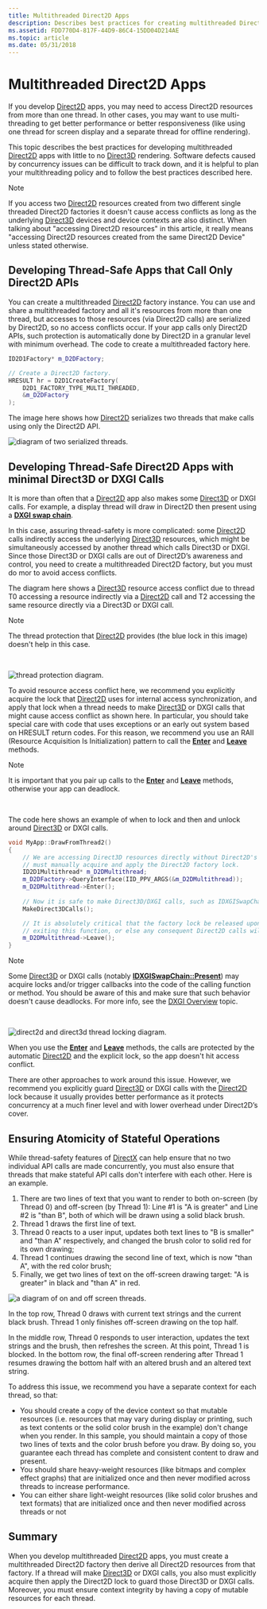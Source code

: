 ```yaml
---
title: Multithreaded Direct2D Apps
description: Describes best practices for creating multithreaded Direct2D apps.
ms.assetid: FDD770D4-817F-44D9-86C4-15DD04D214AE
ms.topic: article
ms.date: 05/31/2018
---
```


# Multithreaded Direct2D Apps

If you develop [Direct2D](./direct2d-portal.md) apps, you may need to access Direct2D resources from more than one thread. In other cases, you may want to use multi-threading to get better performance or better responsiveness (like using one thread for screen display and a separate thread for offline rendering).

This topic describes the best practices for developing multithreaded [Direct2D](./direct2d-portal.md) apps with little to no [Direct3D](/windows/desktop/direct3d11/atoc-dx-graphics-direct3d-11) rendering. Software defects caused by concurrency issues can be difficult to track down, and it is helpful to plan your multithreading policy and to follow the best practices described here.

> [!Note]  
> If you access two [Direct2D](./direct2d-portal.md) resources created from two different single threaded Direct2D factories it doesn't cause access conflicts as long as the underlying [Direct3D](/windows/desktop/direct3d11/atoc-dx-graphics-direct3d-11) devices and device contexts are also distinct. When talking about "accessing Direct2D resources" in this article, it really means "accessing Direct2D resources created from the same Direct2D Device" unless stated otherwise.

## Developing Thread-Safe Apps that Call Only Direct2D APIs

You can create a multithreaded [Direct2D](./direct2d-portal.md) factory instance. You can use and share a multithreaded factory and all it's resources from more than one thread, but accesses to those resources (via Direct2D calls) are serialized by Direct2D, so no access conflicts occur. If your app calls only Direct2D APIs, such protection is automatically done by Direct2D in a granular level with minimum overhead. The code to create a multithreaded factory here.

```cpp
ID2D1Factory* m_D2DFactory;

// Create a Direct2D factory.
HRESULT hr = D2D1CreateFactory(
    D2D1_FACTORY_TYPE_MULTI_THREADED,
    &m_D2DFactory
);
```

The image here shows how [Direct2D](./direct2d-portal.md) serializes two threads that make calls using only the Direct2D API.

![diagram of two serialized threads.](images/multi-thread.png)

## Developing Thread-Safe Direct2D Apps with minimal Direct3D or DXGI Calls

It is more than often that a [Direct2D](./direct2d-portal.md) app also makes some [Direct3D](/windows/desktop/direct3d11/atoc-dx-graphics-direct3d-11) or DXGI calls. For example, a display thread will draw in Direct2D then present using a [**DXGI swap chain**](/windows/desktop/api/dxgi/nn-dxgi-idxgiswapchain).

In this case, assuring thread-safety is more complicated: some [Direct2D](./direct2d-portal.md) calls indirectly access the underlying [Direct3D](/windows/desktop/direct3d11/atoc-dx-graphics-direct3d-11) resources, which might be simultaneously accessed by another thread which calls Direct3D or DXGI. Since those Direct3D or DXGI calls are out of Direct2D’s awareness and control, you need to create a multithreaded Direct2D factory, but you must do mor to avoid access conflicts.

The diagram here shows a [Direct3D](/windows/desktop/direct3d11/atoc-dx-graphics-direct3d-11) resource access conflict due to thread T0 accessing a resource indirectly via a [Direct2D](./direct2d-portal.md) call and T2 accessing the same resource directly via a Direct3D or DXGI call.

> [!Note]  
> The thread protection that [Direct2D](./direct2d-portal.md) provides (the blue lock in this image) doesn't help in this case.

 

![thread protection diagram.](images/multi-thread2.png)

To avoid resource access conflict here, we recommend you explicitly acquire the lock that [Direct2D](./direct2d-portal.md) uses for internal access synchronization, and apply that lock when a thread needs to make [Direct3D](/windows/desktop/direct3d11/atoc-dx-graphics-direct3d-11) or DXGI calls that might cause access conflict as shown here. In particular, you should take special care with code that uses exceptions or an early out system based on HRESULT return codes. For this reason, we recommend you use an RAII (Resource Acquisition Is Initialization) pattern to call the [**Enter**](/windows/win32/api/d2d1_1/nf-d2d1_1-id2d1multithread-enter) and [**Leave**](/windows/win32/api/d2d1_1/nf-d2d1_1-id2d1multithread-leave) methods.

> [!Note]  
> It is important that you pair up calls to the [**Enter**](/windows/win32/api/d2d1_1/nf-d2d1_1-id2d1multithread-enter) and [**Leave**](/windows/win32/api/d2d1_1/nf-d2d1_1-id2d1multithread-leave) methods, otherwise your app can deadlock.

 

The code here shows an example of when to lock and then and unlock around [Direct3D](/windows/desktop/direct3d11/atoc-dx-graphics-direct3d-11) or DXGI calls.


```C++
void MyApp::DrawFromThread2()
{
    // We are accessing Direct3D resources directly without Direct2D's knowledge, so we
    // must manually acquire and apply the Direct2D factory lock.
    ID2D1Multithread* m_D2DMultithread;
    m_D2DFactory->QueryInterface(IID_PPV_ARGS(&m_D2DMultithread));
    m_D2DMultithread->Enter();
    
    // Now it is safe to make Direct3D/DXGI calls, such as IDXGISwapChain::Present
    MakeDirect3DCalls();

    // It is absolutely critical that the factory lock be released upon
    // exiting this function, or else any consequent Direct2D calls will be blocked.
    m_D2DMultithread->Leave();
}
```



> [!Note]  
> Some [Direct3D](/windows/desktop/direct3d11/atoc-dx-graphics-direct3d-11) or DXGI calls (notably [**IDXGISwapChain::Present**](/windows/desktop/api/dxgi/nf-dxgi-idxgiswapchain-present)) may acquire locks and/or trigger callbacks into the code of the calling function or method. You should be aware of this and make sure that such behavior doesn't cause deadlocks. For more info, see the [DXGI Overview](/windows/desktop/direct3ddxgi/d3d10-graphics-programming-guide-dxgi) topic.

 

![direct2d and direct3d thread locking diagram.](images/multi-thread3.png)

When you use the [**Enter**](/windows/win32/api/d2d1_1/nf-d2d1_1-id2d1multithread-enter) and [**Leave**](/windows/win32/api/d2d1_1/nf-d2d1_1-id2d1multithread-leave) methods, the calls are protected by the automatic [Direct2D](./direct2d-portal.md) and the explicit lock, so the app doesn't hit access conflict.

There are other approaches to work around this issue. However, we recommend you explicitly guard [Direct3D](/windows/desktop/direct3d11/atoc-dx-graphics-direct3d-11) or DXGI calls with the [Direct2D](./direct2d-portal.md) lock because it usually provides better performance as it protects concurrency at a much finer level and with lower overhead under Direct2D’s cover.

## Ensuring Atomicity of Stateful Operations

While thread-safety features of [DirectX](/previous-versions//ee663301(v=vs.85)) can help ensure that no two individual API calls are made concurrently, you must also ensure that threads that make stateful API calls don't interfere with each other. Here is an example.

1.  There are two lines of text that you want to render to both on-screen (by Thread 0) and off-screen (by Thread 1): Line \#1 is "A is greater" and Line \#2 is "than B", both of which will be drawn using a solid black brush.
2.  Thread 1 draws the first line of text.
3.  Thread 0 reacts to a user input, updates both text lines to "B is smaller" and "than A" respectively, and changed the brush color to solid red for its own drawing;
4.  Thread 1 continues drawing the second line of text, which is now "than A", with the red color brush;
5.  Finally, we get two lines of text on the off-screen drawing target: "A is greater" in black and "than A" in red.

![a diagram of on and off screen threads.](images/multi-thread4.png)

In the top row, Thread 0 draws with current text strings and the current black brush. Thread 1 only finishes off-screen drawing on the top half.

In the middle row, Thread 0 responds to user interaction, updates the text strings and the brush, then refreshes the screen. At this point, Thread 1 is blocked. In the bottom row, the final off-screen rendering after Thread 1 resumes drawing the bottom half with an altered brush and an altered text string.

To address this issue, we recommend you have a separate context for each thread, so that:

-   You should create a copy of the device context so that mutable resources (i.e. resources that may vary during display or printing, such as text contents or the solid color brush in the example) don't change when you render. In this sample, you should maintain a copy of those two lines of texts and the color brush before you draw. By doing so, you guarantee each thread has complete and consistent content to draw and present.
-   You should share heavy-weight resources (like bitmaps and complex effect graphs) that are initialized once and then never modified across threads to increase performance.
-   You can either share light-weight resources (like solid color brushes and text formats) that are initialized once and then never modified across threads or not

## Summary

When you develop multithreaded [Direct2D](./direct2d-portal.md) apps, you must create a multithreaded Direct2D factory then derive all Direct2D resources from that factory. If a thread will make [Direct3D](/windows/desktop/direct3d11/atoc-dx-graphics-direct3d-11) or DXGI calls, you also must explicitly acquire then apply the Direct2D lock to guard those Direct3D or DXGI calls. Moreover, you must ensure context integrity by having a copy of mutable resources for each thread.